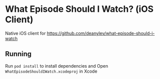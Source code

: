 # What Episode Should I Watch? (iOS Client)
Native iOS client for https://github.com/deanylev/what-episode-should-i-watch

## Running
Run `pod install` to install dependencies and Open `WhatEpisodeShouldIWatch.xcodeproj` in Xcode
